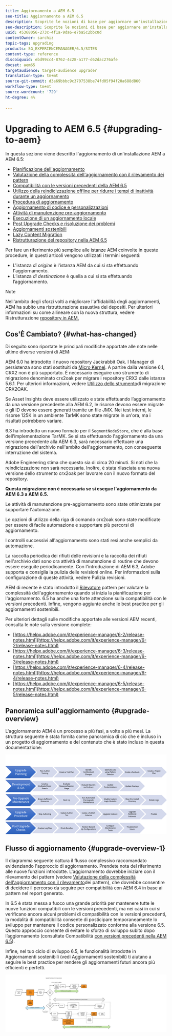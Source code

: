 ```yaml
---
title: Aggiornamento a AEM 6.5
seo-title: Aggiornamento a AEM 6.5
description: Scoprite le nozioni di base per aggiornare un'installazione AEM precedente a AEM 6.5.
seo-description: Scoprite le nozioni di base per aggiornare un'installazione AEM precedente a AEM 6.5.
uuid: 45368056-273c-4f1a-9da6-e7ba5c2bbc0d
contentOwner: sarchiz
topic-tags: upgrading
products: SG_EXPERIENCEMANAGER/6.5/SITES
content-type: reference
discoiquuid: ebd99cc4-8762-4c28-a177-d62dac276afe
docset: aem65
targetaudience: target-audience upgrader
translation-type: tm+mt
source-git-commit: d3a69bbbc9c3707538be74fd05f94f20a688d860
workflow-type: tm+mt
source-wordcount: '729'
ht-degree: 4%

---
```



# Upgrading to AEM 6.5 {#upgrading-to-aem}

In questa sezione viene descritto l&#39;aggiornamento di un&#39;installazione AEM a AEM 6.5:

* [Pianificazione dell&#39;aggiornamento](/help/sites-deploying/upgrade-planning.md)
* [Valutazione della complessità dell&#39;aggiornamento con il rilevamento dei pattern](/help/sites-deploying/pattern-detector.md)
* [Compatibilità con le versioni precedenti della AEM 6.5](/help/sites-deploying/backward-compatibility.md)
* [Utilizzo della reindicizzazione offline per ridurre i tempi di inattività durante un aggiornamento](/help/sites-deploying/upgrade-offline-reindexing.md)
* [Procedura di aggiornamento](/help/sites-deploying/upgrade-procedure.md)
* [Aggiornamento di codice e personalizzazioni](/help/sites-deploying/upgrading-code-and-customizations.md)
* [Attività di manutenzione pre-aggiornamento](/help/sites-deploying/pre-upgrade-maintenance-tasks.md)
* [Esecuzione di un aggiornamento locale](/help/sites-deploying/in-place-upgrade.md)
* [Post Upgrade Checks e risoluzione dei problemi](/help/sites-deploying/post-upgrade-checks-and-troubleshooting.md)
* [Aggiornamenti sostenibili](/help/sites-deploying/sustainable-upgrades.md)
* [Lazy Content Migration](/help/sites-deploying/lazy-content-migration.md)
* [Ristrutturazione del repository nella AEM 6.5](/help/sites-deploying/repository-restructuring.md)

Per fare un riferimento più semplice alle istanze AEM coinvolte in queste procedure, in questi articoli vengono utilizzati i termini seguenti:

* L&#39;istanza *di origine* è l&#39;istanza AEM da cui si sta effettuando l&#39;aggiornamento.
* L’istanza *di destinazione* è quella a cui si sta effettuando l’aggiornamento.

>[!NOTE]
>
>Nell&#39;ambito degli sforzi volti a migliorare l&#39;affidabilità degli aggiornamenti, AEM ha subito una ristrutturazione esaustiva dei depositi. Per ulteriori informazioni su come allineare con la nuova struttura, vedere Ristrutturazione [repository in AEM.](/help/sites-deploying/repository-restructuring.md)

## Cos&#39;È Cambiato? {#what-has-changed}

Di seguito sono riportate le principali modifiche apportate alle note nelle ultime diverse versioni di AEM:

AEM 6.0 ha introdotto il nuovo repository Jackrabbit Oak. I Manager di persistenza sono stati sostituiti da [Micro Kernel](/help/sites-deploying/platform.md#contentbody_title_4). A partire dalla versione 6.1, CRX2 non è più supportato. È necessario eseguire uno strumento di migrazione denominato crx2oak per migrare i repository CRX2 dalle istanze 5.6.1. Per ulteriori informazioni, vedere [Utilizzo dello strumento](/help/sites-deploying/using-crx2oak.md)di migrazione CRX2OAK.

Se Asset Insights deve essere utilizzato e state effettuando l’aggiornamento da una versione precedente alla AEM 6.2, le risorse devono essere migrate e gli ID devono essere generati tramite un file JMX. Nei test interni, le risorse 125K in un ambiente TarMK sono state migrate in un&#39;ora, ma i risultati potrebbero variare.

6.3 ha introdotto un nuovo formato per il `SegmentNodeStore`, che è alla base dell&#39;implementazione TarMK. Se si sta effettuando l&#39;aggiornamento da una versione precedente alla AEM 6.3, sarà necessario effettuare una migrazione dell&#39;archivio nell&#39;ambito dell&#39;aggiornamento, con conseguente interruzione del sistema.

 Adobe Engineering stima che questo sia di circa 20 minuti. Si noti che la reindicizzazione non sarà necessaria. Inoltre, è stata rilasciata una nuova versione dello strumento crx2oak per lavorare con il nuovo formato del repository.

**Questa migrazione non è necessaria se si esegue l&#39;aggiornamento da AEM 6.3 a AEM 6.5.**

Le attività di manutenzione pre-aggiornamento sono state ottimizzate per supportare l&#39;automazione.

Le opzioni di utilizzo della riga di comando crx2oak sono state modificate per essere di facile automazione e supportare più percorsi di aggiornamento.

I controlli successivi all&#39;aggiornamento sono stati resi anche semplici da automazione.

La raccolta periodica dei rifiuti delle revisioni e la raccolta dei rifiuti nell&#39;archivio dati sono ora attività di manutenzione di routine che devono essere eseguite periodicamente. Con l&#39;introduzione di AEM 6.3,  Adobe supporta e consiglia la pulizia delle revisioni online. Per informazioni sulla configurazione di queste attività, vedere Pulizia [](/help/sites-deploying/revision-cleanup.md) revisioni.

AEM di recente è stato introdotto il [Rilevatore](/help/sites-deploying/pattern-detector.md) pattern per valutare la complessità dell&#39;aggiornamento quando si inizia la pianificazione per l&#39;aggiornamento. 6.5 ha anche una forte attenzione sulla compatibilità [](/help/sites-deploying/backward-compatibility.md) con le versioni precedenti. Infine, vengono aggiunte anche le best practice per gli aggiornamenti [](/help/sites-deploying/sustainable-upgrades.md) sostenibili.

Per ulteriori dettagli sulle modifiche apportate alle versioni AEM recenti, consulta le note sulla versione complete:

* [https://helpx.adobe.com/it/experience-manager/6-2/release-notes.html](https://helpx.adobe.com/it/experience-manager/6-2/release-notes.html)
* [https://helpx.adobe.com/it/experience-manager/6-3/release-notes.html](https://helpx.adobe.com/it/experience-manager/6-3/release-notes.html)
* [https://helpx.adobe.com/it/experience-manager/6-4/release-notes.html](https://helpx.adobe.com/it/experience-manager/6-4/release-notes.html)
* [https://helpx.adobe.com/it/experience-manager/6-5/release-notes.html](https://helpx.adobe.com/it/experience-manager/6-5/release-notes.html)

## Panoramica sull&#39;aggiornamento {#upgrade-overview}

L&#39;aggiornamento AEM è un processo a più fasi, a volte a più mesi. La struttura seguente è stata fornita come panoramica di ciò che è incluso in un progetto di aggiornamento e del contenuto che è stato incluso in questa documentazione:

![screen_shot_2018-03-30at80708am](assets/screen_shot_2018-03-30at80708am.png)

## Flusso di aggiornamento {#upgrade-overview-1}

Il diagramma seguente cattura il flusso complessivo raccomandato evidenziando l&#39;approccio di aggiornamento. Prendete nota del riferimento alle nuove funzioni introdotte. L&#39;aggiornamento dovrebbe iniziare con il rilevamento dei pattern (vedere [Valutazione della complessità dell&#39;aggiornamento con il rilevamento](/help/sites-deploying/pattern-detector.md)dei pattern), che dovrebbe consentire di decidere il percorso da seguire per compatibilità con AEM 6.4 in base ai pattern nel report generato.

In 6.5 è stata messa a fuoco una grande priorità per mantenere tutte le nuove funzioni compatibili con le versioni precedenti, ma nei casi in cui si verificano ancora alcuni problemi di compatibilità con le versioni precedenti, la modalità di compatibilità consente di posticipare temporaneamente lo sviluppo per mantenere il codice personalizzato conforme alla versione 6.5. Questo approccio consente di evitare lo sforzo di sviluppo subito dopo l’aggiornamento (consultate Compatibilità [con versioni precedenti nella AEM 6.5](/help/sites-deploying/backward-compatibility.md)).

Infine, nel tuo ciclo di sviluppo 6.5, le funzionalità introdotte in Aggiornamenti sostenibili (vedi Aggiornamenti [](/help/sites-deploying/sustainable-upgrades.md)sostenibili) ti aiutano a seguire le best practice per rendere gli aggiornamenti futuri ancora più efficienti e perfetti.

![6_4_upgrade_overviewflowchart-newpage3](assets/6_4_upgrade_overviewflowchart-newpage3.png)

